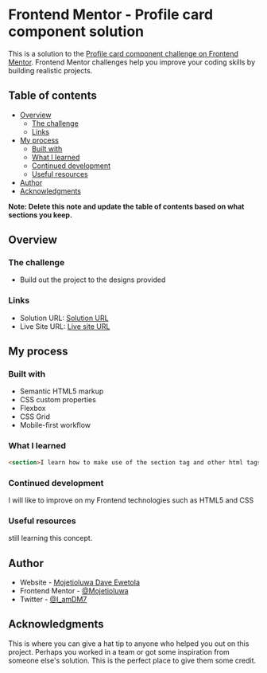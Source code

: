 # Frontend Mentor - Profile card component solution

This is a solution to the [Profile card component challenge on Frontend Mentor](https://www.frontendmentor.io/challenges/profile-card-component-cfArpWshJ). Frontend Mentor challenges help you improve your coding skills by building realistic projects. 

## Table of contents

- [Overview](#overview)
  - [The challenge](#the-challenge)
  - [Links](#links)
- [My process](#my-process)
  - [Built with](#built-with)
  - [What I learned](#what-i-learned)
  - [Continued development](#continued-development)
  - [Useful resources](#useful-resources)
- [Author](#author)
- [Acknowledgments](#acknowledgments)

**Note: Delete this note and update the table of contents based on what sections you keep.**

## Overview

### The challenge

- Build out the project to the designs provided


### Links

- Solution URL: [Solution URL ](https://github.com/Mojetioluwa/Profile-card-component-challenge-on-Frontend-Mentor)
- Live Site URL: [Live site URL ](https://mojetioluwa.github.io/Profile-card-component-challenge-on-Frontend-Mentor/)

## My process

### Built with

- Semantic HTML5 markup
- CSS custom properties
- Flexbox
- CSS Grid
- Mobile-first workflow



### What I learned


```html
<section>I learn how to make use of the section tag and other html tags like main, header, aside, etc instead of using the div tag</section>
```

### Continued development

I will like to improve on my Frontend technologies such as HTML5 and CSS



### Useful resources
 still learning this concept.


## Author

- Website - [Mojetioluwa Dave Ewetola](https://github.com/Mojetioluwa)
- Frontend Mentor - [@Mojetioluwa](https://www.frontendmentor.io/profile/Mojetioluwa)
- Twitter - [@I_amDM7](https://twitter.com/I_amDM7)


## Acknowledgments

This is where you can give a hat tip to anyone who helped you out on this project. Perhaps you worked in a team or got some inspiration from someone else's solution. This is the perfect place to give them some credit.

